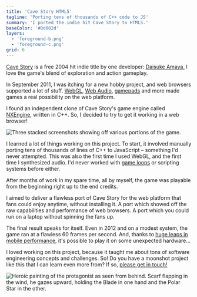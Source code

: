 ```yaml
---
title: 'Cave Story HTML5'
tagline: 'Porting tens of thousands of C++ code to JS'
summary: 'I ported the indie hit Cave Story to HTML5.'
baseColor: '#8d002d'
layers:
  - 'foreground-b.png'
  - 'foreground-c.png'
grid: 6
---
```


[Cave Story](https://www.cavestory.org/download/cave-story.php) is a free 2004 hit indie title by one developer: [Daisuke Amaya.](https://cavestory.fandom.com/wiki/Daisuke_Amaya) I love the game's blend of exploration and action gameplay.

In September 2011, I was itching for a new hobby project, and web browsers supported a lot of stuff. [WebGL](https://madebyevan.com/webgl-water/), [Web Audio](https://www.arthurcarabott.com/audio-dsp-playground/), [gamepads](https://gamepad-tester.com/) and more made games a real possibility on the web platform.

I found an independent clone of Cave Story's game engine called [NXEngine](https://nxengine.sourceforge.io), written in C++. So, I decided to try to get it working in a web browser!

![Three stacked screenshots showing off various portions of the game.](cave-story-screenshots.png "6000x3790xno-rounding")

I learned a lot of things working on this project. To start, it involved manually porting tens of thousands of lines of C++ to JavaScript – something I'd never attempted. This was also the first time I used WebGL, and the first time I synthesized audio. I'd never worked with [game loops](https://gameprogrammingpatterns.com/game-loop.html) or scripting systems before either.

After months of work in my spare time, all by myself, the game was playable from the beginning right up to the end credits.

<Player uses="cave-story-sizzle" width="2048" height="1536" />

I aimed to deliver a flawless port of Cave Story for the web platform that fans could enjoy anytime, without installing it. A port which showed off the raw capabilities and performance of web browsers. A port which you could run on a laptop without spinning the fans up.

The final result speaks for itself. Even in 2012 and on a modest system, the game ran at a flawless 60 frames per second. And, thanks to [huge leaps in mobile performance](https://en.wikipedia.org/wiki/Apple_silicon), it's possible to play it on some unexpected hardware...

<Player uses="cave-story-ipad" width="2048" height="1536" />

I loved working on this project, because it taught me about tons of software engineering concepts and challenges. So! Do you have a moonshot project like this that I can learn even more from? If so, [please get in touch!](mailto "About that Cave Story project...")

![Heroic painting of the protagonist as seen from behind. Scarf flapping in the wind, he gazes upward, holding the Blade in one hand and the Polar Star in the other.](cave-story-key-art.jpg "4000x2667")
